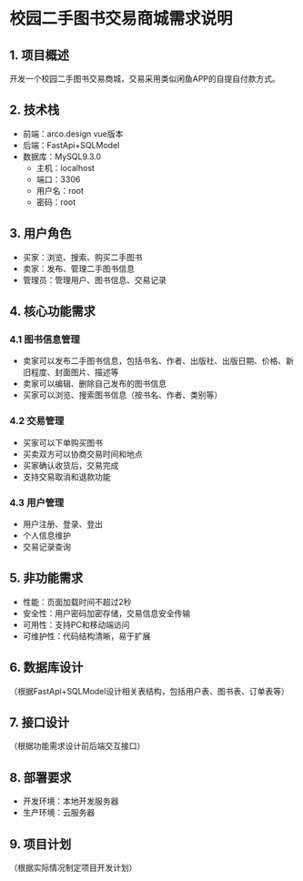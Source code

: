 # 校园二手图书交易商城需求说明

## 1. 项目概述
开发一个校园二手图书交易商城，交易采用类似闲鱼APP的自提自付款方式。

## 2. 技术栈
- 前端：arco.design vue版本
- 后端：FastApi+SQLModel
- 数据库：MySQL9.3.0
  - 主机：localhost
  - 端口：3306
  - 用户名：root
  - 密码：root

## 3. 用户角色
- 买家：浏览、搜索、购买二手图书
- 卖家：发布、管理二手图书信息
- 管理员：管理用户、图书信息、交易记录

## 4. 核心功能需求

### 4.1 图书信息管理
- 卖家可以发布二手图书信息，包括书名、作者、出版社、出版日期、价格、新旧程度、封面图片、描述等
- 卖家可以编辑、删除自己发布的图书信息
- 买家可以浏览、搜索图书信息（按书名、作者、类别等）

### 4.2 交易管理
- 买家可以下单购买图书
- 买卖双方可以协商交易时间和地点
- 买家确认收货后，交易完成
- 支持交易取消和退款功能

### 4.3 用户管理
- 用户注册、登录、登出
- 个人信息维护
- 交易记录查询

## 5. 非功能需求
- 性能：页面加载时间不超过2秒
- 安全性：用户密码加密存储，交易信息安全传输
- 可用性：支持PC和移动端访问
- 可维护性：代码结构清晰，易于扩展

## 6. 数据库设计
（根据FastApi+SQLModel设计相关表结构，包括用户表、图书表、订单表等）

## 7. 接口设计
（根据功能需求设计前后端交互接口）

## 8. 部署要求
- 开发环境：本地开发服务器
- 生产环境：云服务器

## 9. 项目计划
（根据实际情况制定项目开发计划）